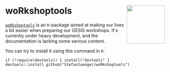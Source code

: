 # woRkshoptools <img src="man/figures/woRkshoptools_hex.png" align="right" alt="" width="120" />

[`woRkshoptools`](https://stefanjuenger.github.io/woRkshoptools) is an `R`-package aimed at making our lives a bit easier when preparing our GESIS workshops. It's currently under heavy development, and the documentation is lacking some serious content.

You can try to install it using this command in `R`:

```
if (!require(devtools)) { install("devtools" }
devtools::install_github("StefanJuenger/woRkshoptools")
```

